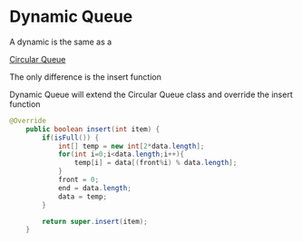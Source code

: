 # Dynamic Queue

A dynamic is the same as a 

[Circular Queue](Circular%20Queue%2028e1f0881044438c9be16537c18fde6f.md)

The only difference is the insert function 

Dynamic Queue will extend the Circular Queue class and override the insert function 

```java
@Override
    public boolean insert(int item) {
        if(isFull()) {
            int[] temp = new int[2*data.length];
            for(int i=0;i<data.length;i++){
                temp[i] = data[(front%i) % data.length];
            }
            front = 0;
            end = data.length;
            data = temp;
        }

        return super.insert(item);
    }
```